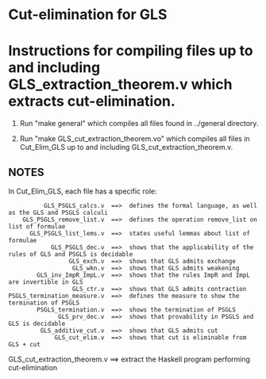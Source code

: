 # Cut-elimination for GLS

Instructions for compiling files up to and including GLS_extraction_theorem.v which extracts cut-elimination.
=========================================================================================

1. Run "make general" which compiles all files found in ../general directory.

2. Run "make GLS_cut_extraction_theorem.vo" which compiles all files in Cut_Elim_GLS up to and including GLS_cut_extraction_theorem.v.


NOTES
-----

In Cut_Elim_GLS, each file has a specific role:

              GLS_PSGLS_calcs.v  ==>  defines the formal language, as well as the GLS and PSGLS calculi
        GLS_PSGLS_remove_list.v  ==>  defines the operation remove_list on list of formulae
          GLS_PSGLS_list_lems.v  ==>  states useful lemmas about list of formulae
                GLS_PSGLS_dec.v  ==>  shows that the applicability of the rules of GLS and PSGLS is decidable
                     GLS_exch.v  ==>  shows that GLS admits exchange
                      GLS_wkn.v  ==>  shows that GLS admits weakening
            GLS_inv_ImpR_ImpL.v  ==>  shows that the rules ImpR and ImpL are invertible in GLS
                      GLS_ctr.v  ==>  shows that GLS admits contraction
    PSGLS_termination_measure.v  ==>  defines the measure to show the termination of PSGLS
            PSGLS_termination.v  ==>  shows the termination of PSGLS
                  GLS_prv_dec.v  ==>  shows that provability in PSGLS and GLS is decidable 
             GLS_additive_cut.v  ==>  shows that GLS admits cut
                 GLS_cut_elim.v  ==>  shows that cut is eliminable from GLS + cut
   GLS_cut_extraction_theorem.v  ==>  extract the Haskell program performing cut-elimination
